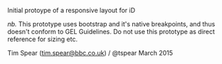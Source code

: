 Initial protoype of a responsive layout for iD

*nb.* This prototype uses bootstrap and it's native breakpoints, and thus doesn't conform to GEL Guidelines. Do not use this prototype as direct reference for sizing etc.

Tim Spear (tim.spear@bbc.co.uk) / @tspear
March 2015
